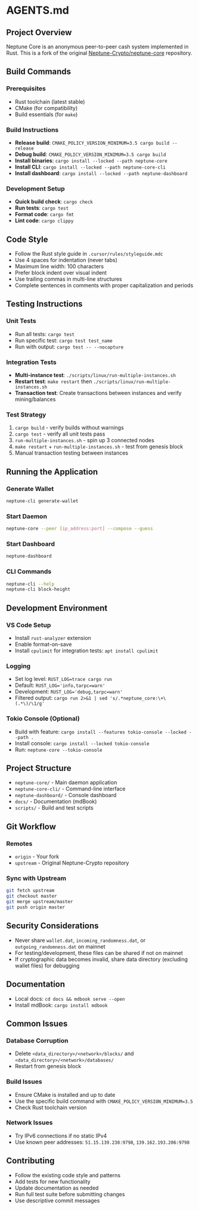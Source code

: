 # AGENTS.md

## Project Overview

Neptune Core is an anonymous peer-to-peer cash system implemented in Rust. This is a fork of the original [Neptune-Crypto/neptune-core](https://github.com/Neptune-Crypto/neptune-core) repository.

## Build Commands

### Prerequisites

- Rust toolchain (latest stable)
- CMake (for compatibility)
- Build essentials (for `make`)

### Build Instructions

- **Release build**: `CMAKE_POLICY_VERSION_MINIMUM=3.5 cargo build --release`
- **Debug build**: `CMAKE_POLICY_VERSION_MINIMUM=3.5 cargo build`
- **Install binaries**: `cargo install --locked --path neptune-core`
- **Install CLI**: `cargo install --locked --path neptune-core-cli`
- **Install dashboard**: `cargo install --locked --path neptune-dashboard`

### Development Setup

- **Quick build check**: `cargo check`
- **Run tests**: `cargo test`
- **Format code**: `cargo fmt`
- **Lint code**: `cargo clippy`

## Code Style

- Follow the Rust style guide in `.cursor/rules/styleguide.mdc`
- Use 4 spaces for indentation (never tabs)
- Maximum line width: 100 characters
- Prefer block indent over visual indent
- Use trailing commas in multi-line structures
- Complete sentences in comments with proper capitalization and periods

## Testing Instructions

### Unit Tests

- Run all tests: `cargo test`
- Run specific test: `cargo test test_name`
- Run with output: `cargo test -- --nocapture`

### Integration Tests

- **Multi-instance test**: `./scripts/linux/run-multiple-instances.sh`
- **Restart test**: `make restart` then `./scripts/linux/run-multiple-instances.sh`
- **Transaction test**: Create transactions between instances and verify mining/balances

### Test Strategy

1. `cargo build` - verify builds without warnings
2. `cargo test` - verify all unit tests pass
3. `run-multiple-instances.sh` - spin up 3 connected nodes
4. `make restart` + `run-multiple-instances.sh` - test from genesis block
5. Manual transaction testing between instances

## Running the Application

### Generate Wallet

```bash
neptune-cli generate-wallet
```

### Start Daemon

```bash
neptune-core --peer [ip_address:port] --compose --guess
```

### Start Dashboard

```bash
neptune-dashboard
```

### CLI Commands

```bash
neptune-cli --help
neptune-cli block-height
```

## Development Environment

### VS Code Setup

- Install `rust-analyzer` extension
- Enable format-on-save
- Install `cpulimit` for integration tests: `apt install cpulimit`

### Logging

- Set log level: `RUST_LOG=trace cargo run`
- Default: `RUST_LOG='info,tarpc=warn'`
- Development: `RUST_LOG='debug,tarpc=warn'`
- Filtered output: `cargo run 2>&1 | sed 's/.*neptune_core:\+\(.*\)/\1/g'`

### Tokio Console (Optional)

- Build with feature: `cargo install --features tokio-console --locked --path .`
- Install console: `cargo install --locked tokio-console`
- Run: `neptune-core --tokio-console`

## Project Structure

- `neptune-core/` - Main daemon application
- `neptune-core-cli/` - Command-line interface
- `neptune-dashboard/` - Console dashboard
- `docs/` - Documentation (mdBook)
- `scripts/` - Build and test scripts

## Git Workflow

### Remotes

- `origin` - Your fork
- `upstream` - Original Neptune-Crypto repository

### Sync with Upstream

```bash
git fetch upstream
git checkout master
git merge upstream/master
git push origin master
```

## Security Considerations

- Never share `wallet.dat`, `incoming_randomness.dat`, or `outgoing_randomness.dat` on mainnet
- For testing/development, these files can be shared if not on mainnet
- If cryptographic data becomes invalid, share data directory (excluding wallet files) for debugging

## Documentation

- Local docs: `cd docs && mdbook serve --open`
- Install mdBook: `cargo install mdbook`

## Common Issues

### Database Corruption

- Delete `<data_directory>/<network>/blocks/` and `<data_directory>/<network>/databases/`
- Restart from genesis block

### Build Issues

- Ensure CMake is installed and up to date
- Use the specific build command with `CMAKE_POLICY_VERSION_MINIMUM=3.5`
- Check Rust toolchain version

### Network Issues

- Try IPv6 connections if no static IPv4
- Use known peer addresses: `51.15.139.238:9798`, `139.162.193.206:9798`

## Contributing

- Follow the existing code style and patterns
- Add tests for new functionality
- Update documentation as needed
- Run full test suite before submitting changes
- Use descriptive commit messages
